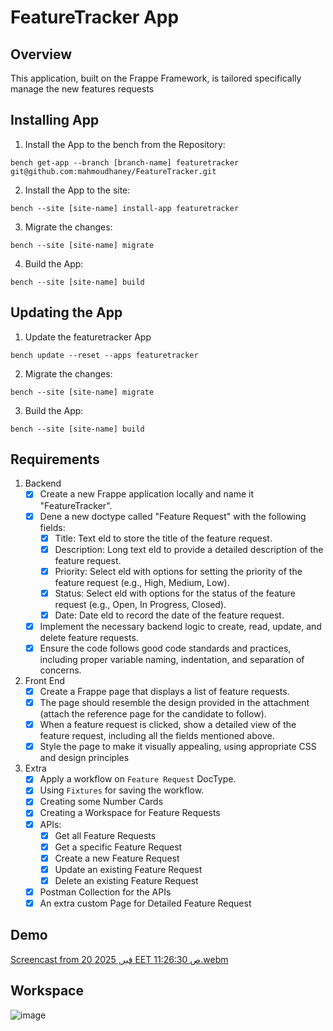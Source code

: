 # FeatureTracker App

## Overview

This application, built on the Frappe Framework, is tailored specifically manage the new features requests

## Installing App

1. Install the App to the bench from the Repository:

```
bench get-app --branch [branch-name] featuretracker git@github.com:mahmoudhaney/FeatureTracker.git
```

2. Install the App to the site:

```
bench --site [site-name] install-app featuretracker
```

3. Migrate the changes:

```
bench --site [site-name] migrate
```

4. Build the App:

```
bench --site [site-name] build
```

## Updating the App


1. Update the featuretracker App

```
bench update --reset --apps featuretracker
```

2. Migrate the changes:

```
bench --site [site-name] migrate
```

3. Build the App:

```
bench --site [site-name] build
```

## Requirements
1. Backend
    - [x] Create a new Frappe application locally and name it "FeatureTracker".
    - [x] Dene a new doctype called "Feature Request" with the following fields:
      - [x] Title: Text eld to store the title of the feature request.
      - [x] Description: Long text eld to provide a detailed description of the feature request.
      - [x] Priority: Select eld with options for setting the priority of the feature request (e.g., High, Medium, Low).
      - [x] Status: Select eld with options for the status of the feature request (e.g., Open, In Progress, Closed).
      - [x] Date: Date eld to record the date of the feature request.
    - [x] Implement the necessary backend logic to create, read, update, and delete feature requests.
    - [x] Ensure the code follows good code standards and practices, including proper variable naming, indentation, and separation of concerns.
2. Front End
    - [x] Create a Frappe page that displays a list of feature requests.
    - [x] The page should resemble the design provided in the attachment (attach the reference page for the candidate to follow).
    - [x] When a feature request is clicked, show a detailed view of the feature request, including all the fields mentioned above.
    - [x] Style the page to make it visually appealing, using appropriate CSS and design principles
3. Extra
   - [x] Apply a workflow on `Feature Request` DocType.
   - [x] Using `Fixtures` for saving the workflow.
   - [x] Creating some Number Cards
   - [x] Creating a Workspace for Feature Requests
   - [x] APIs:
     - [x] Get all Feature Requests
     - [x] Get a specific Feature Request
     - [x] Create a new Feature Request
     - [x] Update an existing Feature Request
     - [x] Delete an existing Feature Request
   - [x] Postman Collection for the APIs
   - [x] An extra custom Page for Detailed Feature Request
  
## Demo
[Screencast from 20 فبر, 2025 EET 11:26:30 ص.webm](https://github.com/user-attachments/assets/69f5af86-3eac-4ff3-8c31-78c0018fa3c8)

## Workspace
![image](https://github.com/user-attachments/assets/a82d663d-6648-4cbf-a2f7-c982d9441c1e)

